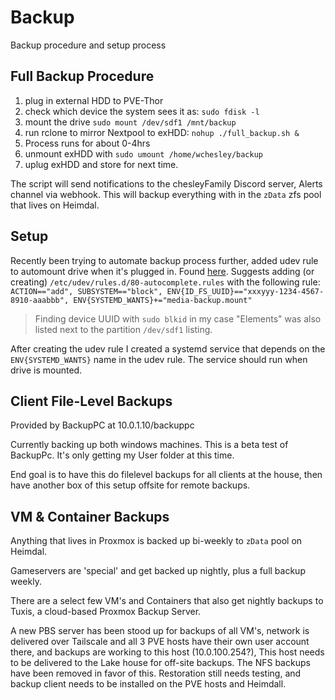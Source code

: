 # Backup
Backup procedure and setup process

## Full Backup Procedure
1. plug in external HDD to PVE-Thor
2. check which device the system sees it as: `sudo fdisk -l`
3. mount the drive `sudo mount /dev/sdf1 /mnt/backup`
4. run rclone to mirror Nextpool to exHDD: `nohup ./full_backup.sh &`
5. Process runs for about 0-4hrs
6. unmount exHDD with `sudo umount /home/wchesley/backup`
7. uplug exHDD and store for next time.

The script will send notifications to the chesleyFamily Discord server, Alerts channel via webhook. This will backup everything with in the `zData` zfs pool that lives on Heimdal. 

## Setup
Recently been trying to automate backup process further, added udev rule to automount drive when it's plugged in. Found [here](https://superuser.com/questions/1433539/automatically-execute-backup-script-when-external-hard-drive-is-plugged-with-sys). Suggests adding (or creating) `/etc/udev/rules.d/80-autocomplete.rules` with the following rule: `ACTION=="add", SUBSYSTEM=="block", ENV{ID_FS_UUID}=="xxxyyy-1234-4567-8910-aaabbb", ENV{SYSTEMD_WANTS}+="media-backup.mount"`
> Finding device UUID with `sudo blkid` in my case "Elements" was also listed next to the partition `/dev/sdf1` listing.

After creating the udev rule I created a systemd service that depends on the `ENV{SYSTEMD_WANTS}` name in the udev rule. The service should run when drive is mounted. 

## Client File-Level Backups

Provided by BackupPC at 10.0.1.10/backuppc

Currently backing up both windows machines. This is a beta test of BackupPc. It's only getting my User folder at this time. 

End goal is to have this do filelevel backups for all clients at the house, then have another box of this setup offsite for remote backups. 

## VM & Container Backups

Anything that lives in Proxmox is backed up bi-weekly to `zData` pool on Heimdal. 

Gameservers are 'special' and get backed up nightly, plus a full backup weekly. 

There are a select few VM's and Containers that also get nightly backups to Tuxis, a cloud-based Proxmox Backup Server. 

A new PBS server has been stood up for backups of all VM's, network is delivered over Tailscale and all 3 PVE hosts have their own user account there, and backups are working to this host (10.0.100.254?), This host needs to be delivered to the Lake house for off-site backups. The NFS backups have been removed in favor of this. Restoration still needs testing, and backup client needs to be installed on the PVE hosts and Heimdall. 